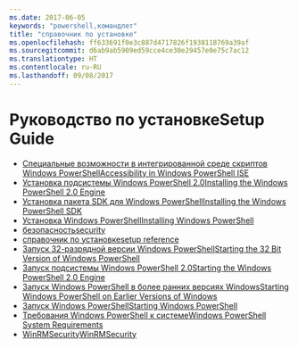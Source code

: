 ```yaml
---
ms.date: 2017-06-05
keywords: "powershell,командлет"
title: "справочник по установке"
ms.openlocfilehash: ff633691f0e3c887d4717826f1938118769a39af
ms.sourcegitcommit: d6ab9ab5909ed59cce4ce30e29457e0e75c7ac12
ms.translationtype: HT
ms.contentlocale: ru-RU
ms.lasthandoff: 09/08/2017
---
```

# <a name="setup-guide"></a><span data-ttu-id="feb15-103">Руководство по установке</span><span class="sxs-lookup"><span data-stu-id="feb15-103">Setup Guide</span></span>

- [<span data-ttu-id="feb15-104">Специальные возможности в интегрированной среде скриптов Windows PowerShell</span><span class="sxs-lookup"><span data-stu-id="feb15-104">Accessibility in Windows PowerShell ISE</span></span>](Accessibility-in-Windows-PowerShell-ISE.md)
- [<span data-ttu-id="feb15-105">Установка подсистемы Windows PowerShell 2.0</span><span class="sxs-lookup"><span data-stu-id="feb15-105">Installing the Windows PowerShell 2.0 Engine</span></span>](Installing-the-Windows-PowerShell-2.0-Engine.md)
- [<span data-ttu-id="feb15-106">Установка пакета SDK для Windows PowerShell</span><span class="sxs-lookup"><span data-stu-id="feb15-106">Installing the Windows PowerShell SDK</span></span>](Installing-the-Windows-PowerShell-SDK.md)
- [<span data-ttu-id="feb15-107">Установка Windows PowerShell</span><span class="sxs-lookup"><span data-stu-id="feb15-107">Installing Windows PowerShell</span></span>](Installing-Windows-PowerShell.md)
- [<span data-ttu-id="feb15-108">безопасность</span><span class="sxs-lookup"><span data-stu-id="feb15-108">security</span></span>](security.md)
- [<span data-ttu-id="feb15-109">справочник по установке</span><span class="sxs-lookup"><span data-stu-id="feb15-109">setup reference</span></span>](setup-reference.md)
- [<span data-ttu-id="feb15-110">Запуск 32-разрядной версии Windows PowerShell</span><span class="sxs-lookup"><span data-stu-id="feb15-110">Starting the 32 Bit Version of Windows PowerShell</span></span>](Starting-the-32-Bit-Version-of-Windows-PowerShell.md)
- [<span data-ttu-id="feb15-111">Запуск подсистемы Windows PowerShell 2.0</span><span class="sxs-lookup"><span data-stu-id="feb15-111">Starting the Windows PowerShell 2.0 Engine</span></span>](Starting-the-Windows-PowerShell-2.0-Engine.md)
- [<span data-ttu-id="feb15-112">Запуск Windows PowerShell в более ранних версиях Windows</span><span class="sxs-lookup"><span data-stu-id="feb15-112">Starting Windows PowerShell on Earlier Versions of Windows</span></span>](Starting-Windows-PowerShell-on-Earlier-Versions-of-Windows.md)
- [<span data-ttu-id="feb15-113">Запуск Windows PowerShell</span><span class="sxs-lookup"><span data-stu-id="feb15-113">Starting Windows PowerShell</span></span>](Starting-Windows-PowerShell.md)
- [<span data-ttu-id="feb15-114">Требования Windows PowerShell к системе</span><span class="sxs-lookup"><span data-stu-id="feb15-114">Windows PowerShell System Requirements</span></span>](Windows-PowerShell-System-Requirements.md)
- [<span data-ttu-id="feb15-115">WinRMSecurity</span><span class="sxs-lookup"><span data-stu-id="feb15-115">WinRMSecurity</span></span>](WinRMSecurity.md)

